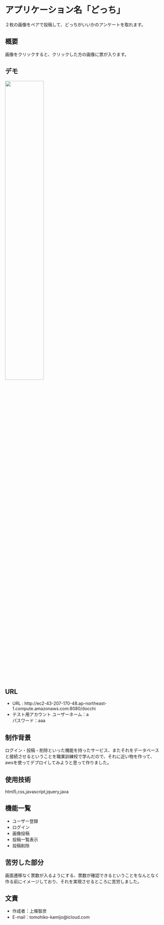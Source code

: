 # アプリケーション名「どっち」
２枚の画像をペアで投稿して、どっちがいいかのアンケートを取れます。

## 概要
画像をクリックすると、クリックした方の画像に票が入ります。

## デモ
<img src="https://github.com/tmhk10/docchi/assets/100889070/af205c59-8db4-47ba-ab41-65253e610990" width="50%">

## URL
<ul>
<li>URL : http://ec2-43-207-170-48.ap-northeast-1.compute.amazonaws.com:8080/docchi
<li>テスト用アカウント   ユーザーネーム：a<br> パスワード：aaa
</ul>

## 制作背景
ログイン・投稿・削除といった機能を持ったサービス、またそれをデータベースと接続させるということを職業訓練校で学んだので、それに近い物を作って、awsを使ってデプロイしてみようと思って作りました。

## 使用技術
html5,css,javascript,jquery,java

## 機能一覧
<ul>
  <li>ユーザー登録
  <li>ログイン
  <li>画像投稿
  <li>投稿一覧表示
  <li>投稿削除
</ul>

## 苦労した部分
画面遷移なく票数が入るようにする、票数が確認できるということをなんとなく作る前にイメージしており、それを実現させるところに苦労しました。

## 文責
<ul>
<li>作成者：上條智彦<br>
<li>E-mail：tomohiko-kamijo@icloud.com<br>
</ul>

